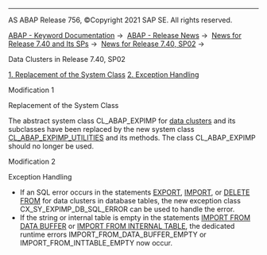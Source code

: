   

* * *

AS ABAP Release 756, ©Copyright 2021 SAP SE. All rights reserved.

[ABAP - Keyword Documentation](https://help.sap.com/doc/abapdocu_756_index_htm/7.56/en-US/abenabap.htm) →  [ABAP - Release News](https://help.sap.com/doc/abapdocu_756_index_htm/7.56/en-US/abennews.htm) →  [News for Release 7.40 and Its SPs](https://help.sap.com/doc/abapdocu_756_index_htm/7.56/en-US/abennews-740.htm) →  [News for Release 7.40, SP02](https://help.sap.com/doc/abapdocu_756_index_htm/7.56/en-US/abennews-740_sp02.htm) → 

Data Clusters in Release 7.40, SP02

[1\. Replacement of the System Class](#!ABAP_MODIFICATION_1@1@)
[2\. Exception Handling](#!ABAP_MODIFICATION_2@2@)

Modification 1   

Replacement of the System Class

The abstract system class CL\_ABAP\_EXPIMP for [data clusters](https://help.sap.com/doc/abapdocu_756_index_htm/7.56/en-US/abendata_cluster_glosry.htm "Glossary Entry") and its subclasses have been replaced by the new system class [CL\_ABAP\_EXPIMP\_UTILITIES](https://help.sap.com/doc/abapdocu_756_index_htm/7.56/en-US/abencl_abap_expimp.htm) and its methods. The class CL\_ABAP\_EXPIMP should no longer be used.

Modification 2   

Exception Handling

-   If an SQL error occurs in the statements [EXPORT](https://help.sap.com/doc/abapdocu_756_index_htm/7.56/en-US/abapexport_data_cluster.htm), [IMPORT](https://help.sap.com/doc/abapdocu_756_index_htm/7.56/en-US/abapimport_data_cluster.htm), or [DELETE FROM](https://help.sap.com/doc/abapdocu_756_index_htm/7.56/en-US/abapdelete_cluster.htm) for data clusters in database tables, the new exception class CX\_SY\_EXPIMP\_DB\_SQL\_ERROR can be used to handle the error.
-   If the string or internal table is empty in the statements [IMPORT FROM DATA BUFFER](https://help.sap.com/doc/abapdocu_756_index_htm/7.56/en-US/abapimport_medium.htm) or [IMPORT FROM INTERNAL TABLE](https://help.sap.com/doc/abapdocu_756_index_htm/7.56/en-US/abapimport_medium.htm), the dedicated runtime errors IMPORT\_FROM\_DATA\_BUFFER\_EMPTY or IMPORT\_FROM\_INTTABLE\_EMPTY now occur.